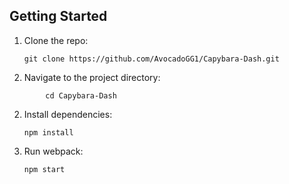 ## Getting Started

1.  Clone the repo:

        git clone https://github.com/AvocadoGG1/Capybara-Dash.git
2. Navigate to the project directory:
```
        cd Capybara-Dash
```
2.  Install dependencies:

        npm install

3.  Run webpack:

        npm start
